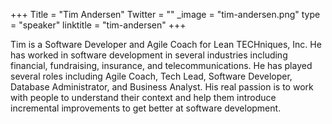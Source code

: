 +++
Title = "Tim Andersen"
Twitter = ""
_image = "tim-andersen.png"
type = "speaker"
linktitle = "tim-andersen"
+++

Tim is a Software Developer and Agile Coach for Lean TECHniques, Inc. He has worked in software development in several industries including financial, fundraising, insurance, and telecommunications. He has played several roles including Agile Coach, Tech Lead, Software Developer, Database Administrator, and Business Analyst. His real passion is to work with people to understand their context and help them introduce incremental improvements to get better at software development.
